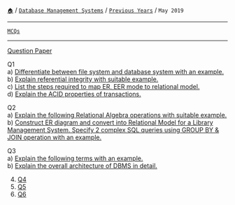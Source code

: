 [`🏠`](/) / [`Database Management Systems`](/s/dbms/) / [`Previous Years`](/s/dbms/previous-years/) / `May 2019`

<hr />

[`MCQs`](/s/dbms/mcqs/)

<hr />

<a href="https://links.sem5.tk/dbms-m19" rel="noopener noreferrer" target="_blank">Question Paper</a>

Q1  
  a) [Differentiate between file system and database system with an example.](/s/dbms/previous-years/may-19/q1#q1a-differentiate-between-file-system-and-database-system-with-an-example)  
  b) [Explain referential integrity with suitable example.](/s/dbms/previous-years/may-19/q1#q1b-explain-referential-integrity-with-suitable-example)  
  c) [List the steps required to map ER, EER mode to relational model.](/s/dbms/previous-years/may-19/q1#q1c-list-the-steps-required-to-map-er-eer-mode-to-relational-model)  
  d) [Explain the ACID properties of transactions.](/s/dbms/previous-years/may-19/q1#q1d-explain-the-acid-properties-of-transactions)  

Q2  
  a) [Explain the following Relational Algebra operations with suitable example.](/s/dbms/previous-years/may-19/q2#q2a-explain-the-following-relational-algebra-operations-with-suitable-example)  
  b) [Construct ER diagram and convert into Relational Model for a Library Management System. Specify 2 complex SQL queries using GROUP BY & JOIN operation with an example.](/s/dbms/previous-years/may-19/q2#q2b-construct-er-diagram-and-convert-into-relational-model-for-a-library-management-system-specify-2-complex-sql-queries-using-group-by--join-operation-with-an-example)  
  
Q3  
  a) [Explain the following terms with an example.](/s/dbms/previous-years/may-19/q3#q3a-explain-the-following-terms-with-an-example)  
  b) [Explain the overall architecture of DBMS in detail.](/s/dbms/previous-years/may-19/q3#q3b-explain-the-overall-architecture-of-dbms-in-detail)  

4. [Q4](/s/dbms/previous-years/may-19/q4)
5. [Q5](/s/dbms/previous-years/may-19/q5)
5. [Q6](/s/dbms/previous-years/may-19/q6)

